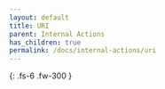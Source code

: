 ```yaml
---
layout: default
title: URI
parent: Internal Actions
has_children: true
permalink: /docs/internal-actions/uri
---
```

{: .fs-6 .fw-300 }
